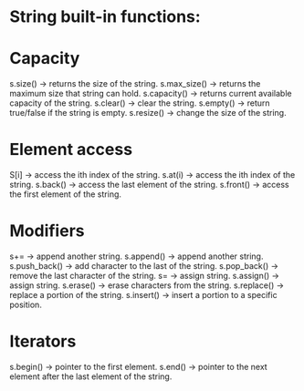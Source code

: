 # String built-in functions:

# Capacity

s.size() -> returns the size of the string.
s.max_size() -> returns the maximum size that string can hold.
s.capacity() -> returns current available capacity of the string.
s.clear() -> clear the string.
s.empty() -> return true/false if the string is empty.
s.resize() -> change the size of the string.

# Element access

S[i] -> access the ith index of the string.
s.at(i) -> access the ith index of the string.
s.back() -> access the last element of the string.
s.front() -> access the first element of the string.

# Modifiers

s+= -> append another string.
s.append() -> append another string.
s.push_back() -> add character to the last of the string.
s.pop_back() -> remove the last character of the string.
s= -> assign string.
s.assign() -> assign string.
s.erase() -> erase characters from the string.
s.replace() -> replace a portion of the string.
s.insert() -> insert a portion to a specific position.

# Iterators

s.begin() -> pointer to the first element.
s.end() -> pointer to the next element after the last element of the string.
